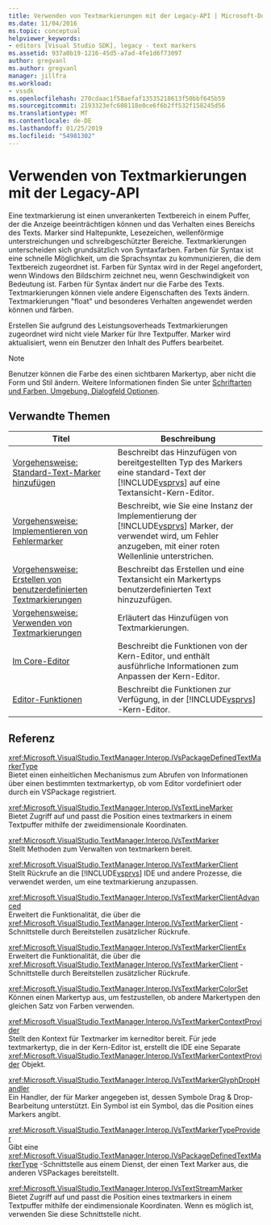 ```yaml
---
title: Verwenden von Textmarkierungen mit der Legacy-API | Microsoft-Dokumentation
ms.date: 11/04/2016
ms.topic: conceptual
helpviewer_keywords:
- editors [Visual Studio SDK], legacy - text markers
ms.assetid: 937a0b19-1216-45d5-a7ad-4fe1d6f73097
author: gregvanl
ms.author: gregvanl
manager: jillfra
ms.workload:
- vssdk
ms.openlocfilehash: 270cdaac1f58aefaf13535218613f50bbf645b59
ms.sourcegitcommit: 2193323efc608118e0ce6f6b2ff532f158245d56
ms.translationtype: MT
ms.contentlocale: de-DE
ms.lasthandoff: 01/25/2019
ms.locfileid: "54981302"
---
```

# <a name="using-text-markers-with-the-legacy-api"></a>Verwenden von Textmarkierungen mit der Legacy-API
Eine textmarkierung ist einen unverankerten Textbereich in einem Puffer, der die Anzeige beeinträchtigen können und das Verhalten eines Bereichs des Texts. Marker sind Haltepunkte, Lesezeichen, wellenförmige unterstreichungen und schreibgeschützter Bereiche. Textmarkierungen unterscheiden sich grundsätzlich von Syntaxfarben. Farben für Syntax ist eine schnelle Möglichkeit, um die Sprachsyntax zu kommunizieren, die dem Textbereich zugeordnet ist. Farben für Syntax wird in der Regel angefordert, wenn Windows den Bildschirm zeichnet neu, wenn Geschwindigkeit von Bedeutung ist. Farben für Syntax ändert nur die Farbe des Texts. Textmarkierungen können viele andere Eigenschaften des Texts ändern. Textmarkierungen "float" und besonderes Verhalten angewendet werden können und färben.  
  
 Erstellen Sie aufgrund des Leistungsoverheads Textmarkierungen zugeordnet wird nicht viele Marker für Ihre Textpuffer. Marker wird aktualisiert, wenn ein Benutzer den Inhalt des Puffers bearbeitet.  
  
> [!NOTE]
>  Benutzer können die Farbe des einen sichtbaren Markertyp, aber nicht die Form und Stil ändern. Weitere Informationen finden Sie unter [Schriftarten und Farben, Umgebung, Dialogfeld Optionen](../ide/reference/fonts-and-colors-environment-options-dialog-box.md).  
  
## <a name="related-topics"></a>Verwandte Themen  
  
| Titel | Beschreibung |
| - | - |
| [Vorgehensweise: Standard-Text-Marker hinzufügen](../extensibility/how-to-add-standard-text-markers.md) | Beschreibt das Hinzufügen von bereitgestellten Typ des Markers eine standard-Text der [!INCLUDE[vsprvs](../code-quality/includes/vsprvs_md.md)] auf eine Textansicht-Kern-Editor. |
| [Vorgehensweise: Implementieren von Fehlermarker](../extensibility/how-to-implement-error-markers.md) | Beschreibt, wie Sie eine Instanz der Implementierung der [!INCLUDE[vsprvs](../code-quality/includes/vsprvs_md.md)] Marker, der verwendet wird, um Fehler anzugeben, mit einer roten Wellenlinie unterstrichen. |
| [Vorgehensweise: Erstellen von benutzerdefinierten Textmarkierungen](../extensibility/how-to-create-custom-text-markers.md) | Beschreibt das Erstellen und eine Textansicht ein Markertyps benutzerdefinierten Text hinzuzufügen. |
| [Vorgehensweise: Verwenden von Textmarkierungen](../extensibility/how-to-use-text-markers.md) | Erläutert das Hinzufügen von Textmarkierungen. |
| [Im Core-Editor](../extensibility/inside-the-core-editor.md) | Beschreibt die Funktionen von der Kern-Editor, und enthält ausführliche Informationen zum Anpassen der Kern-Editor. |
| [Editor-Funktionen](https://msdn.microsoft.com/library/bdac940d-1f14-4019-a01f-fd0bb3dc7198) | Beschreibt die Funktionen zur Verfügung, in der [!INCLUDE[vsprvs](../code-quality/includes/vsprvs_md.md)] -Kern-Editor. |
  
## <a name="reference"></a>Referenz  
 <xref:Microsoft.VisualStudio.TextManager.Interop.IVsPackageDefinedTextMarkerType>  
 Bietet einen einheitlichen Mechanismus zum Abrufen von Informationen über einen bestimmten textmarkertyp, ob vom Editor vordefiniert oder durch ein VSPackage registriert.  
  
 <xref:Microsoft.VisualStudio.TextManager.Interop.IVsTextLineMarker>  
 Bietet Zugriff auf und passt die Position eines textmarkers in einem Textpuffer mithilfe der zweidimensionale Koordinaten.  
  
 <xref:Microsoft.VisualStudio.TextManager.Interop.IVsTextMarker>  
 Stellt Methoden zum Verwalten von textmarkern bereit.  
  
 <xref:Microsoft.VisualStudio.TextManager.Interop.IVsTextMarkerClient>  
 Stellt Rückrufe an die [!INCLUDE[vsprvs](../code-quality/includes/vsprvs_md.md)] IDE und andere Prozesse, die verwendet werden, um eine textmarkierung anzupassen.  
  
 <xref:Microsoft.VisualStudio.TextManager.Interop.IVsTextMarkerClientAdvanced>  
 Erweitert die Funktionalität, die über die <xref:Microsoft.VisualStudio.TextManager.Interop.IVsTextMarkerClient> -Schnittstelle durch Bereitstellen zusätzlicher Rückrufe.  
  
 <xref:Microsoft.VisualStudio.TextManager.Interop.IVsTextMarkerClientEx>  
 Erweitert die Funktionalität, die über die <xref:Microsoft.VisualStudio.TextManager.Interop.IVsTextMarkerClient> -Schnittstelle durch Bereitstellen zusätzlicher Rückrufe.  
  
 <xref:Microsoft.VisualStudio.TextManager.Interop.IVsTextMarkerColorSet>  
 Können einen Markertyp aus, um festzustellen, ob andere Markertypen den gleichen Satz von Farben verwenden.  
  
 <xref:Microsoft.VisualStudio.TextManager.Interop.IVsTextMarkerContextProvider>  
 Stellt den Kontext für Textmarker im kerneditor bereit. Für jede textmarkertyp, die in der Kern-Editor ist, erstellt die IDE eine Separate <xref:Microsoft.VisualStudio.TextManager.Interop.IVsTextMarkerContextProvider> Objekt.  
  
 <xref:Microsoft.VisualStudio.TextManager.Interop.IVsTextMarkerGlyphDropHandler>  
 Ein Handler, der für Marker angegeben ist, dessen Symbole Drag & Drop-Bearbeitung unterstützt. Ein Symbol ist ein Symbol, das die Position eines Markers angibt.  
  
 <xref:Microsoft.VisualStudio.TextManager.Interop.IVsTextMarkerTypeProvider>  
 Gibt eine <xref:Microsoft.VisualStudio.TextManager.Interop.IVsPackageDefinedTextMarkerType> -Schnittstelle aus einem Dienst, der einen Text Marker aus, die anderen VSPackages bereitstellt.  
  
 <xref:Microsoft.VisualStudio.TextManager.Interop.IVsTextStreamMarker>  
 Bietet Zugriff auf und passt die Position eines textmarkers in einem Textpuffer mithilfe der eindimensionale Koordinaten. Wenn es möglich ist, verwenden Sie diese Schnittstelle nicht.